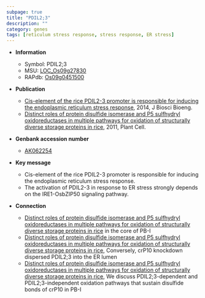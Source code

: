 ```yaml
---
subpage: true
title: "PDIL2;3"
description: ""
category: genes
tags: [reticulum stress response, stress response, ER stress]
---
```


* **Information**  
    + Symbol: PDIL2;3  
    + MSU: [LOC_Os09g27830](http://rice.plantbiology.msu.edu/cgi-bin/ORF_infopage.cgi?orf=LOC_Os09g27830)  
    + RAPdb: [Os09g0451500](http://rapdb.dna.affrc.go.jp/viewer/gbrowse_details/irgsp1?name=Os09g0451500)  

* **Publication**  
    + [Cis-element of the rice PDIL2-3 promoter is responsible for inducing the endoplasmic reticulum stress response](http://www.ncbi.nlm.nih.gov/pubmed?term=Cis-element+of+the+rice+PDIL2-3+promoter+is+responsible+for+inducing+the+endoplasmic+reticulum+stress+response%5BTitle%5D), 2014, J Biosci Bioeng.
    + [Distinct roles of protein disulfide isomerase and P5 sulfhydryl oxidoreductases in multiple pathways for oxidation of structurally diverse storage proteins in rice](http://www.ncbi.nlm.nih.gov/pubmed?term=Distinct+roles+of+protein+disulfide+isomerase+and+P5+sulfhydryl+oxidoreductases+in+multiple+pathways+for+oxidation+of+structurally+diverse+storage+proteins+in+rice%5BTitle%5D), 2011, Plant Cell.

* **Genbank accession number**  
    + [AK062254](http://www.ncbi.nlm.nih.gov/nuccore/AK062254)

* **Key message**  
    + Cis-element of the rice PDIL2-3 promoter is responsible for inducing the endoplasmic reticulum stress response.
    + The activation of PDIL2-3 in response to ER stress strongly depends on the IRE1-OsbZIP50 signaling pathway.

* **Connection**  
    + [Distinct roles of protein disulfide isomerase and P5 sulfhydryl oxidoreductases in multiple pathways for oxidation of structurally diverse storage proteins in rice](crP10) in the core of PB-I
    + [Distinct roles of protein disulfide isomerase and P5 sulfhydryl oxidoreductases in multiple pathways for oxidation of structurally diverse storage proteins in rice](http://www.ncbi.nlm.nih.gov/pubmed?term=Distinct+roles+of+protein+disulfide+isomerase+and+P5+sulfhydryl+oxidoreductases+in+multiple+pathways+for+oxidation+of+structurally+diverse+storage+proteins+in+rice%5BTitle%5D), Conversely, crP10 knockdown dispersed PDIL2;3 into the ER lumen
    + [Distinct roles of protein disulfide isomerase and P5 sulfhydryl oxidoreductases in multiple pathways for oxidation of structurally diverse storage proteins in rice](http://www.ncbi.nlm.nih.gov/pubmed?term=Distinct+roles+of+protein+disulfide+isomerase+and+P5+sulfhydryl+oxidoreductases+in+multiple+pathways+for+oxidation+of+structurally+diverse+storage+proteins+in+rice%5BTitle%5D), We discuss PDIL2;3-dependent and PDIL2;3-independent oxidation pathways that sustain disulfide bonds of crP10 in PB-I



